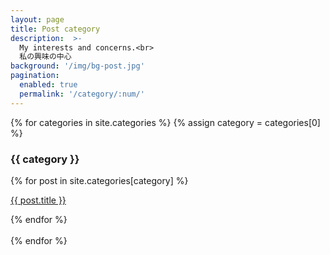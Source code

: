 ```yaml
---
layout: page
title: Post category
description:  >-
  My interests and concerns.<br>
  私の興味の中心
background: '/img/bg-post.jpg'
pagination:
  enabled: true
  permalink: '/category/:num/'
---
```


{% for categories in site.categories %}
{% assign category = categories[0] %}
<div>
  <h3>{{ category }}</h3>
  {% for post in site.categories[category] %}
  <p><a href="{{ post.url | absolute_url }}">
    {{ post.title }}
  </a></p>
  {% endfor %}
</div>
<br>
{% endfor %}